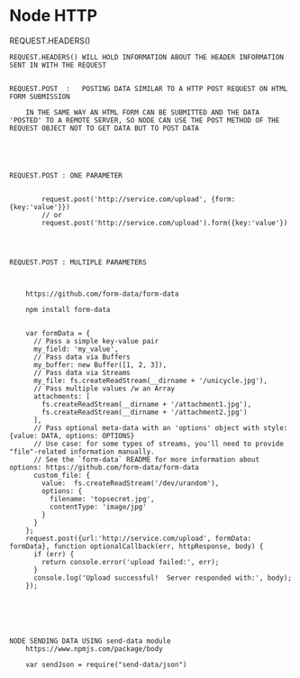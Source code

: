 # Node HTTP 


REQUEST.HEADERS()
	
	
	REQUEST.HEADERS() WILL HOLD INFORMATION ABOUT THE HEADER INFORMATION SENT IN WITH THE REQUEST 
	
		
	REQUEST.POST  :   POSTING DATA SIMILAR TO A HTTP POST REQUEST ON HTML FORM SUBMISSION
	
		IN THE SAME WAY AN HTML FORM CAN BE SUBMITTED AND THE DATA 'POSTED' TO A REMOTE SERVER, SO NODE CAN USE THE POST METHOD OF THE REQUEST OBJECT NOT TO GET DATA BUT TO POST DATA
		
		
		
		
		
	REQUEST.POST : ONE PARAMETER
	
					
			request.post('http://service.com/upload', {form:{key:'value'}})
			// or 
			request.post('http://service.com/upload').form({key:'value'})
		
			
			
	
	REQUEST.POST : MULTIPLE PARAMETERS
	
	
	
		https://github.com/form-data/form-data
		
		npm install form-data 
		
		
		var formData = {
		  // Pass a simple key-value pair 
		  my_field: 'my_value',
		  // Pass data via Buffers 
		  my_buffer: new Buffer([1, 2, 3]),
		  // Pass data via Streams 
		  my_file: fs.createReadStream(__dirname + '/unicycle.jpg'),
		  // Pass multiple values /w an Array 
		  attachments: [
			fs.createReadStream(__dirname + '/attachment1.jpg'),
			fs.createReadStream(__dirname + '/attachment2.jpg')
		  ],
		  // Pass optional meta-data with an 'options' object with style: {value: DATA, options: OPTIONS} 
		  // Use case: for some types of streams, you'll need to provide "file"-related information manually. 
		  // See the `form-data` README for more information about options: https://github.com/form-data/form-data 
		  custom_file: {
			value:  fs.createReadStream('/dev/urandom'),
			options: {
			  filename: 'topsecret.jpg',
			  contentType: 'image/jpg'
			}
		  }
		};
		request.post({url:'http://service.com/upload', formData: formData}, function optionalCallback(err, httpResponse, body) {
		  if (err) {
			return console.error('upload failed:', err);
		  }
		  console.log('Upload successful!  Server responded with:', body);
		});
			
	
	
	
	
	
	NODE SENDING DATA USING send-data module 
		https://www.npmjs.com/package/body
		
		var sendJson = require("send-data/json")
		  
		  
		  
	
	
	